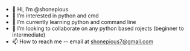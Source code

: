 - 👋 Hi, I’m @shonepious
- 👀 I’m interested in python and cmd
- 🌱 I’m currently learning python and command line
- 💞️ I’m looking to collaborate on any python based rojects (beginner to intermediate)
- 📫 How to reach me -- email at shonepious7@gmail.com

<!---
shonepious/shonepious is a ✨ special ✨ repository because its `README.md` (this file) appears on your GitHub profile.
You can click the Preview link to take a look at your changes.
--->
